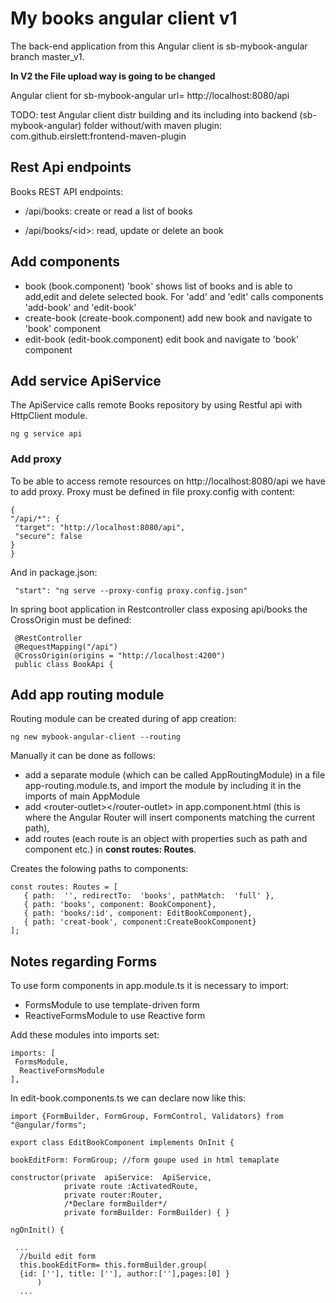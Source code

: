 # My books angular client v1

The back-end application from this Angular client is sb-mybook-angular branch master_v1.

**In V2 the File upload way is going to be changed**

Angular client for sb-mybook-angular
url= http://localhost:8080/api

TODO: test Angular client distr building and its including into backend (sb-mybook-angular) folder
without/with maven plugin: com.github.eirslett:frontend-maven-plugin
 
## Rest Api endpoints

Books REST API endpoints:

   - /api/books: create or read a list of books

   - /api/books/&lt;id>: read, update or delete an book


## Add components

- book (book.component)
    'book' shows list of books and is able to add,edit and delete selected book.
    For 'add' and 'edit' calls components 'add-book' and 'edit-book'
- create-book (create-book.component) 
    add new book and navigate to 'book' component
- edit-book (edit-book.component)
    edit book and navigate to 'book' component

 ## Add service ApiService
 The ApiService calls remote Books repository by using Restful api with HttpClient module.

 ~~~
 ng g service api
 ~~~
 
 ### Add proxy
 To be able to access remote resources on http://localhost:8080/api
 we have to add proxy.
 Proxy must be defined in file proxy.config  with content:
   ~~~
   {
  "/api/*": {
    "target": "http://localhost:8080/api",
    "secure": false
  }
}
   ~~~
   
   And in package.json:
   ~~~
    "start": "ng serve --proxy-config proxy.config.json"
   ~~~
   In spring boot application in Restcontroller class exposing api/books the CrossOrigin must be defined:

   ~~~
    @RestController
    @RequestMapping("/api")
    @CrossOrigin(origins = "http://localhost:4200")
    public class BookApi {
   ~~~

 ## Add app routing module

Routing module can be created during of app creation:
~~~
ng new mybook-angular-client --routing
~~~

Manually it can be done as follows:
- add a separate module (which can be called AppRoutingModule) in a file app-routing.module.ts, and import the module by including it in the imports of main AppModule
- add &lt;router-outlet>&lt;/router-outlet> in app.component.html (this is where the Angular Router will insert components matching the current path),
- add routes (each route is an object with properties such as path and component etc.) in **const routes: Routes**.
 
 Creates the folowing paths to components:

 ~~~
 const routes: Routes = [
    { path:  '', redirectTo:  'books', pathMatch:  'full' },
    { path: 'books', component: BookComponent},
    { path: 'books/:id', component: EditBookComponent},
    { path: 'creat-book', component:CreateBookComponent}
];
 ~~~ 

 ## Notes regarding Forms

 To use form components in app.module.ts it is necessary to import: 
  - FormsModule  to use   template-driven form
  - ReactiveFormsModule to use Reactive form

  Add these modules into imports set:
  ~~~
 imports: [
   FormsModule,
    ReactiveFormsModule
  ],
  ~~~
  In edit-book.components.ts we can declare now like this:

  ~~~
  import {FormBuilder, FormGroup, FormControl, Validators} from "@angular/forms";

export class EditBookComponent implements OnInit {

bookEditForm: FormGroup; //form goupe used in html temaplate

constructor(private  apiService:  ApiService, 
              private route :ActivatedRoute,
              private router:Router,
              /*Declare formBuilder*/
              private formBuilder: FormBuilder) { }

 ngOnInit() {
    
   ...
    //build edit form
    this.bookEditForm= this.formBuilder.group(
    {id: [''], title: [''], author:[''],pages:[0] }
        ) 
    ...                 
  ~~~

 